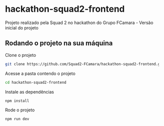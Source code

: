# hackathon-squad2-frontend
Projeto realizado pela Squad 2 no hackathon do Grupo FCamara - Versão inicial do projeto

## Rodando o projeto na sua máquina
Clone o projeto
```bash
git clone https://github.com/Squad2-FCamara/hackathon-squad2-frontend.git
```

Acesse a pasta contendo o projeto
```bash
cd hackathon-squad2-frontend
```

Instale as dependências
```bash
npm install
```
Rode o projeto
```bash
npm run dev
```
